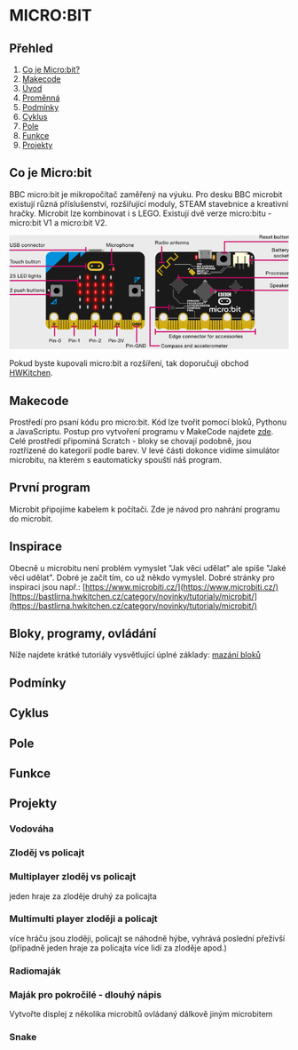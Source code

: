 # MICRO:BIT

## Přehled

1. [Co je Micro:bit?](#co-je-microbit)
2. [Makecode](#makecode)
3. [Úvod](#úvod)
4. [Proměnná](#proměnná)
5. [Podmínky](#podmínky)
6. [Cyklus](#cyklus)
7. [Pole](#pole)
8. [Funkce](#funkce)
9. [Projekty](#projekty)

## Co je Micro:bit

BBC micro:bit je mikropočítač zaměřený na výuku. Pro desku BBC microbit existují různá příslušenství, rozšiřující moduly, STEAM stavebnice a kreativní hračky. Microbit lze kombinovat i s LEGO. Existují dvě verze micro:bitu - micro:bit V1 a micro:bit V2.

![microbit](/images/microbit_description.png)

Pokud byste kupovali micro:bit a rozšíření, tak doporučuji obchod [HWKitchen](https://www.hwkitchen.cz/).

## Makecode

Prostředí pro psaní kódu pro micro:bit. Kód lze tvořit pomocí bloků, Pythonu a JavaScriptu. Postup pro vytvoření programu v MakeCode najdete [zde](https://scribehow.com/shared/How_to_Create_Basic_Code_in_Microsoft_MakeCode_for_microbit__m0_MMY_vTdiecdFmB0m_Zw). Celé prostředí připomíná Scratch - bloky se chovají podobně, jsou roztřízené do kategorií podle barev. V levé části dokonce vidíme simulátor microbitu, na kterém s eautomaticky spouští náš program.

## První program

Microbit připojíme kabelem k počítači. Zde je návod pro nahrání programu do microbit.

## Inspirace

Obecně u microbitu není problém vymyslet "Jak věci udělat" ale spíše "Jaké věci udělat". Dobré je začít tím, co už někdo vymyslel. Dobré stránky pro inspiraci jsou např.:
[https://www.microbiti.cz/](https://www.microbiti.cz/)
[https://bastlirna.hwkitchen.cz/category/novinky/tutorialy/microbit/](https://bastlirna.hwkitchen.cz/category/novinky/tutorialy/microbit/)

## Bloky, programy, ovládání

Níže najdete krátké tutoriály vysvětlující úplné základy:
[mazání bloků](https://scribehow.com/shared/How_to_Remove_a_Block_in_MakeCode_Microbit_Editor__UDhdI74PRC-GqaB5K9SkbQ)

## Podmínky

## Cyklus

## Pole

## Funkce

## Projekty

### Vodováha

### Zloděj vs policajt

### Multiplayer zloděj vs policajt

jeden hraje za zloděje druhý za policajta

### Multimulti player zloději a policajt

více hráču jsou zloději, policajt se náhodně hýbe, vyhrává poslední přeživší (případně jeden hraje za policajta více lidí za zloděje apod.)

### Radiomaják

### Maják pro pokročilé - dlouhý nápis

Vytvořte displej z několika microbitů ovládaný dálkově jiným microbitem

### Snake
